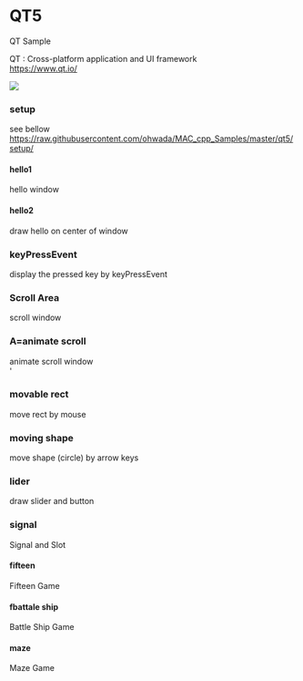 QT5
===============

QT Sample <br/>

QT : Cross-platform application and UI framework  <br/>
https://www.qt.io/ <br/>

<image src="https://raw.githubusercontent.com/ohwada/MAC_cpp_Samples/master/qt5/hello2/hello2.png" /> <br/>


### setup
see bellow <br/>
https://raw.githubusercontent.com/ohwada/MAC_cpp_Samples/master/qt5/setup/ <br/>


#### hello1
hello window <br/>

#### hello2
draw hello on center of window <br/>

### keyPressEvent 
display the pressed key  by  keyPressEvent <br/>

### Scroll Area
scroll window <br/>

### A=animate scroll 
 animate scroll window <br/>'

### movable rect
move rect by mouse <br/>

### moving shape
move shape (circle) by arrow keys  <br/>

### lider
draw slider and button <br/>

### signal
Signal and Slot <br/>

#### fifteen
Fifteen Game <br/>

#### fbattale ship
Battle Ship Game <br/>

#### maze
Maze Game <br/>
